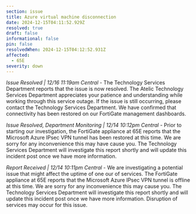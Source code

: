 ```yaml
---
section: issue
title: Azure virtual machine disconnection
date: 2024-12-15T04:11:52.929Z
resolved: true
draft: false
informational: false
pin: false
resolvedWhen: 2024-12-15T04:12:52.931Z
affected:
  - 65E
severity: down
---
```

*Issue Resolved | 12/16 11:19am Central* - The Technology Services Department reports that the issue is now resolved. The Atelic Technology Services Department appreciates your patience and understanding while working through this service outage. If the issue is still occurring, please contact the Technology Services Department. We have confirmed that connectivity has been restored on our FortiGate management dashboards.

*Issue Resolved, Department Monitoring | 12/14 10:12pm Central* - Prior to starting our investigation, the FortiGate appliance at 65E reports that the Microsoft Azure IPsec VPN tunnel has been restored at this time. We are sorry for any inconvenience this may have cause you. The Technology Services Department will investigate this report shortly and will update this incident post once we have more information.

*Report Received | 12/14 10:11pm Central* - We are investigating a potential issue that might affect the uptime of one our of services. The FortiGate appliance at 65E reports that the Microsoft Azure IPsec VPN tunnel is offline at this time. We are sorry for any inconvenience this may cause you. The Technology Services Department will investigate this report shortly and will update this incident post once we have more information. Disruption of services may occur for this issue.